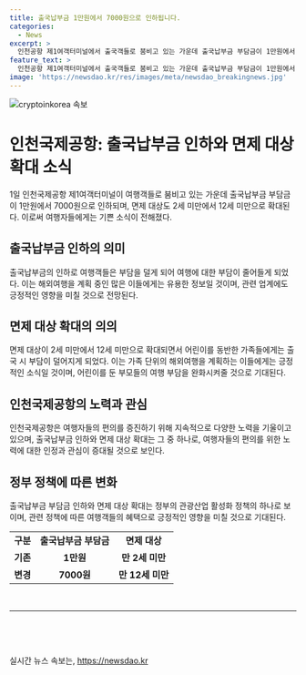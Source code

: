 ```yaml
---
title: 출국납부금 1만원에서 7000원으로 인하됩니다.
categories:
  - News
excerpt: >
  인천공항 제1여객터미널에서 출국객들로 붐비고 있는 가운데 출국납부금 부담금이 1만원에서 7000원으로 인하되며, 면제 대상이 2세 미만에서 12세 미만으로 확대된다. 이로써 여행객들에게 경제적 혜택이 주어지고, 2024년 7월 1일부터 시행된다는데 많은 이목이 집중되고 있다.
feature_text: >
  인천공항 제1여객터미널에서 출국객들로 붐비고 있는 가운데 출국납부금 부담금이 1만원에서 7000원으로 인하되며, 면제 대상이 2세 미만에서 12세 미만으로 확대된다. 이로써 여행객들에게 경제적 혜택이 주어지고, 2024년 7월 1일부터 시행된다는데 많은 이목이 집중되고 있다.
image: 'https://newsdao.kr/res/images/meta/newsdao_breakingnews.jpg'
---
```


<p><img src="https://newsdao.kr/res/images/meta/newsdao_breakingnews.jpg" alt="cryptoinkorea 속보" /></p>

<h1>인천국제공항: 출국납부금 인하와 면제 대상 확대 소식</h1>

<p data-ke-size="size16">1일 인천국제공항 제1여객터미널이 여행객들로 붐비고 있는 가운데 출국납부금 부담금이 1만원에서 7000원으로 인하되며, 면제 대상도 2세 미만에서 12세 미만으로 확대된다. 이로써 여행자들에게는 기쁜 소식이 전해졌다.</p>

<h2 data-ke-size="size26">출국납부금 인하의 의미</h2>

<p data-ke-size="size16">출국납부금의 인하로 여행객들은 부담을 덜게 되어 여행에 대한 부담이 줄어들게 되었다. 이는 해외여행을 계획 중인 많은 이들에게는 유용한 정보일 것이며, 관련 업계에도 긍정적인 영향을 미칠 것으로 전망된다.</p>

<h2 data-ke-size="size26">면제 대상 확대의 의의</h2>

<p data-ke-size="size16">면제 대상이 2세 미만에서 12세 미만으로 확대되면서 어린이를 동반한 가족들에게는 출국 시 부담이 덜어지게 되었다. 이는 가족 단위의 해외여행을 계획하는 이들에게는 긍정적인 소식일 것이며, 어린이를 둔 부모들의 여행 부담을 완화시켜줄 것으로 기대된다.</p>

<h2 data-ke-size="size26">인천국제공항의 노력과 관심</h2>

<p data-ke-size="size16">인천국제공항은 여행자들의 편의를 증진하기 위해 지속적으로 다양한 노력을 기울이고 있으며, 출국납부금 인하와 면제 대상 확대는 그 중 하나로, 여행자들의 편의를 위한 노력에 대한 인정과 관심이 증대될 것으로 보인다.</p>

<h2 data-ke-size="size26">정부 정책에 따른 변화</h2>

<p data-ke-size="size16">출국납부금 부담금 인하와 면제 대상 확대는 정부의 관광산업 활성화 정책의 하나로 보이며, 관련 정책에 따른 여행객들의 혜택으로 긍정적인 영향을 미칠 것으로 기대된다.</p>

<table>
    <tbody>
        <tr>
            <td style="text-align: center; height: 17px;"><b>구분</b></td>
            <td style="text-align: center; height: 17px;"><b>출국납부금 부담금</b></td>
            <td style="text-align: center; height: 17px;"><b>면제 대상</b></td>
        </tr>
        <tr>
            <td style="text-align: center; height: 17px;"><b>기존</b></td>
            <td style="text-align: center; height: 17px;"><b>1만원</b></td>
            <td style="text-align: center; height: 17px;"><b>만 2세 미만</b></td>
        </tr>
        <tr>
            <td style="text-align: center; height: 17px;"><b>변경</b></td>
            <td style="text-align: center; height: 17px;"><b>7000원</b></td>
            <td style="text-align: center; height: 17px;"><b>만 12세 미만</b></td>
        </tr>
    </tbody>
</table>

<p data-ke-size="size16">&nbsp;</p>

<hr>

<p data-ke-size="size16">&nbsp;</p>

<p data-ke-size="size16">&nbsp;</p>
실시간 뉴스 속보는, <a href="https://newsdao.kr" rel="dofollow">https://newsdao.kr</a>


